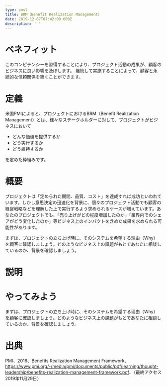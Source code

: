 ```yaml
---
type: post
title: BRM（Benefit Realization Management）
date: 2019-12-07T07:42:00.000Z
description: ' '
---
```

# ベネフィット

このコンピテンシーを習得することにより、プロジェクト活動の成果が、顧客のビジネスに良い影響を及ぼします。
継続して実施することによって、顧客と永続的な信頼関係を築くことができます。

# 定義

米国PMIによると、プロジェクトにおけるBRM（Benefit Realization Management）とは、様々なステークホルダーに対して、プロジェクトがビジネスにおいて

* どんな価値を提供するか
* どう実行するか
* どう維持するか

を定めた枠組みです。

# 概要　

プロジェクトは「定められた期間、品質、コスト」を達成すれば成功といわれています。しかし意思決定の迅速化を背景に、個々のプロジェクト活動でも顧客の経営戦略などを理解した上で実行するよう求められるケースが増えています。あなたのプロジェクトでも、「売り上げがどの程度増加したのか」「業界内でのシェアがどう変化したのか」等ビジネス上のインパクトを含めた成果を求められる可能性があります。

まずは、プロジェクトの立ち上げ時に、そのシステムを希望する理由（Why）を顧客に確認しましょう。どのようなビジネス上の課題がもとであなたに相談しているのか、背景を確認しましょう。

# 説明





# やってみよう

まずは、プロジェクトの立ち上げ時に、そのシステムを希望する理由（Why）を顧客に確認しましょう。どのようなビジネス上の課題がもとであなたに相談しているのか、背景を確認しましょう。



# 出典

PMI、2016、Benefits Realization Management Framework、<https://www.pmi.org/-/media/pmi/documents/public/pdf/learning/thought-leadership/benefits-realization-management-framework.pdf>、（最終アクセス2019年11月29日）
